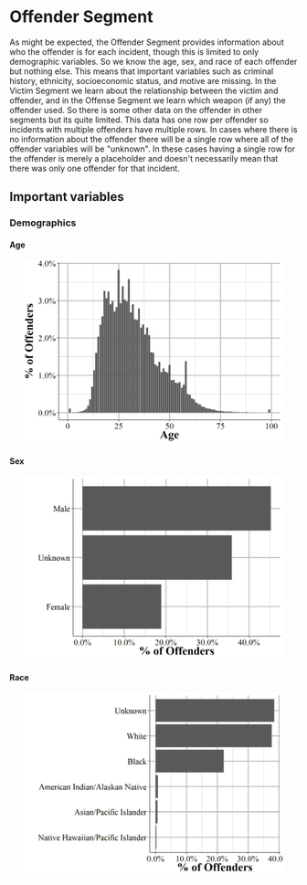 # Offender Segment






As might be expected, the Offender Segment provides information about who the offender is for each incident, though this is limited to only demographic variables. So we know the age, sex, and race of each offender but nothing else. This means that important variables such as criminal history, ethnicity, socioeconomic status, and motive are missing. In the Victim Segment we learn about the relationship between the victim and offender, and in the Offense Segment we learn which weapon (if any) the offender used. So there is some other data on the offender in other segments but its quite limited. This data has one row per offender so incidents with multiple offenders have multiple rows. In cases where there is no information about the offender there will be a single row where all of the offender variables will be "unknown". In these cases having a single row for the offender is merely a placeholder and doesn't necessarily mean that there was only one offender for that incident.

## Important variables

### Demographics

#### Age

<img src="offender_files/figure-html/unnamed-chunk-3-1.png" width="90%" style="display: block; margin: auto;" />


#### Sex

<img src="offender_files/figure-html/unnamed-chunk-4-1.png" width="90%" style="display: block; margin: auto;" />


#### Race

<img src="offender_files/figure-html/unnamed-chunk-5-1.png" width="90%" style="display: block; margin: auto;" />

